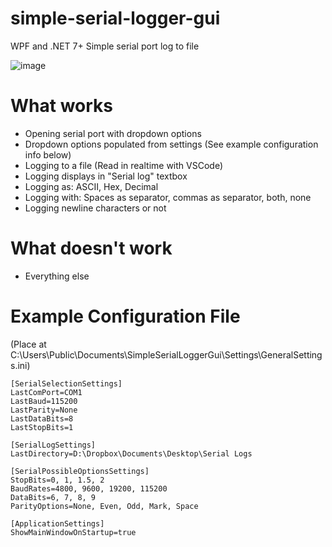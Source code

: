 # simple-serial-logger-gui
WPF and .NET 7+ Simple serial port log to file

![image](https://github.com/PockyBum522/simple-serial-logger-gui/assets/1970959/c8a039cb-f8a9-4a6c-8beb-8585c6c773b0)

# What works

* Opening serial port with dropdown options
* Dropdown options populated from settings (See example configuration info below)
* Logging to a file (Read in realtime with VSCode)
* Logging displays in "Serial log" textbox
* Logging as: ASCII, Hex, Decimal
* Logging with: Spaces as separator, commas as separator, both, none
* Logging newline characters or not

# What doesn't work

* Everything else

# Example Configuration File

(Place at C:\Users\Public\Documents\SimpleSerialLoggerGui\Settings\GeneralSettings.ini)

```
[SerialSelectionSettings]
LastComPort=COM1
LastBaud=115200
LastParity=None
LastDataBits=8
LastStopBits=1

[SerialLogSettings]
LastDirectory=D:\Dropbox\Documents\Desktop\Serial Logs

[SerialPossibleOptionsSettings]
StopBits=0, 1, 1.5, 2
BaudRates=4800, 9600, 19200, 115200
DataBits=6, 7, 8, 9
ParityOptions=None, Even, Odd, Mark, Space

[ApplicationSettings]
ShowMainWindowOnStartup=true

```
